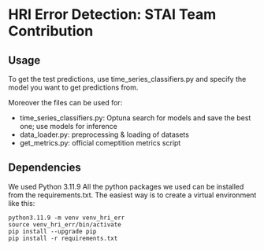 # HRI Error Detection: STAI Team Contribution

## Usage
To get the test predictions, use time_series_classifiers.py and specify the model you want to get predictions from. 

Moreover the files can be used for: 
- time_series_classifiers.py: Optuna search for models and save the best one; use models for inference
- data_loader.py: preprocessing & loading of datasets
- get_metrics.py: official comeptition metrics script 

## Dependencies
We used Python 3.11.9 All the python packages we used can be installed from the requirements.txt. 
The easiest way is to create a virtual environment like this: 
```
python3.11.9 -m venv venv_hri_err
source venv_hri_err/bin/activate
pip install --upgrade pip
pip install -r requirements.txt
```
